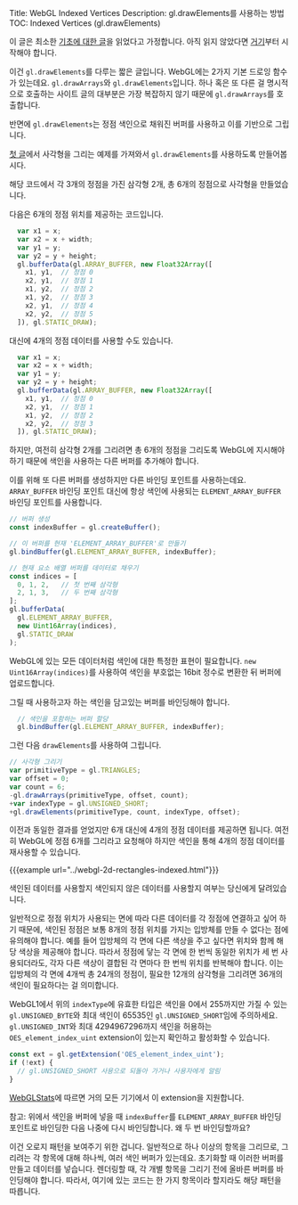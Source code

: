 Title: WebGL Indexed Vertices
Description: gl.drawElements를 사용하는 방법
TOC: Indexed Vertices (gl.drawElements)


이 글은 최소한 [기초에 대한 글](webgl-fundamentals.html)을 읽었다고 가정합니다.
아직 읽지 않았다면 [거기](webgl-fundamentals.html)부터 시작해야 합니다.

이건 `gl.drawElements`를 다루는 짧은 글입니다.
WebGL에는 2가지 기본 드로잉 함수가 있는데요.
`gl.drawArrays`와 `gl.drawElements`입니다.
하나 혹은 또 다른 걸 명시적으로 호출하는 사이트 글의 대부분은 가장 복잡하지 않기 때문에 `gl.drawArrays`를 호출합니다.

반면에 `gl.drawElements`는 정점 색인으로 채워진 버퍼를 사용하고 이를 기반으로 그립니다.

[첫 글](webgl-fundamentals.html)에서 사각형을 그리는 예제를 가져와서 `gl.drawElements`를 사용하도록 만들어봅시다.

해당 코드에서 각 3개의 정점을 가진 삼각형 2개, 총 6개의 정점으로 사각형을 만들었습니다.

다음은 6개의 정점 위치를 제공하는 코드입니다.

```js
  var x1 = x;
  var x2 = x + width;
  var y1 = y;
  var y2 = y + height;
  gl.bufferData(gl.ARRAY_BUFFER, new Float32Array([
    x1, y1,  // 정점 0
    x2, y1,  // 정점 1
    x1, y2,  // 정점 2
    x1, y2,  // 정점 3
    x2, y1,  // 정점 4
    x2, y2,  // 정점 5
  ]), gl.STATIC_DRAW);
```

대신에 4개의 정점 데이터를 사용할 수도 있습니다.

```js
  var x1 = x;
  var x2 = x + width;
  var y1 = y;
  var y2 = y + height;
  gl.bufferData(gl.ARRAY_BUFFER, new Float32Array([
    x1, y1,  // 정점 0
    x2, y1,  // 정점 1
    x1, y2,  // 정점 2
    x2, y2,  // 정점 3
  ]), gl.STATIC_DRAW);
```

하지만, 여전히 삼각형 2개를 그리려면 총 6개의 정점을 그리도록 WebGL에 지시해야 하기 때문에 색인을 사용하는 다른 버퍼를 추가해야 합니다.

이를 위해 또 다른 버퍼를 생성하지만 다른 바인딩 포인트를 사용하는데요.
`ARRAY_BUFFER` 바인딩 포인트 대신에 항상 색인에 사용되는 `ELEMENT_ARRAY_BUFFER` 바인딩 포인트를 사용합니다.

```js
// 버퍼 생성
const indexBuffer = gl.createBuffer();

// 이 버퍼를 현재 'ELEMENT_ARRAY_BUFFER'로 만들기
gl.bindBuffer(gl.ELEMENT_ARRAY_BUFFER, indexBuffer);

// 현재 요소 배열 버퍼를 데이터로 채우기
const indices = [
  0, 1, 2,   // 첫 번째 삼각형
  2, 1, 3,   // 두 번째 삼각형
];
gl.bufferData(
  gl.ELEMENT_ARRAY_BUFFER,
  new Uint16Array(indices),
  gl.STATIC_DRAW
);
```

WebGL에 있는 모든 데이터처럼 색인에 대한 특정한 표현이 필요합니다.
`new Uint16Array(indices)`를 사용하여 색인을 부호없는 16bit 정수로 변환한 뒤 버퍼에 업로드합니다.

그릴 때 사용하고자 하는 색인을 담고있는 버퍼를 바인딩해야 합니다.

```js
  // 색인을 포함하는 버퍼 할당
  gl.bindBuffer(gl.ELEMENT_ARRAY_BUFFER, indexBuffer);
```

그런 다음 `drawElements`를 사용하여 그립니다.

```js
// 사각형 그리기
var primitiveType = gl.TRIANGLES;
var offset = 0;
var count = 6;
-gl.drawArrays(primitiveType, offset, count);
+var indexType = gl.UNSIGNED_SHORT;
+gl.drawElements(primitiveType, count, indexType, offset);
```

이전과 동일한 결과를 얻었지만 6개 대신에 4개의 정점 데이터를 제공하면 됩니다.
여전히 WebGL에 정점 6개를 그리라고 요청해야 하지만 색인을 통해 4개의 정점 데이터를 재사용할 수 있습니다.

{{{example url="../webgl-2d-rectangles-indexed.html"}}}

색인된 데이터를 사용할지 색인되지 않은 데이터를 사용할지 여부는 당신에게 달려있습니다.

일반적으로 정점 위치가 사용되는 면에 따라 다른 데이터를 각 정점에 연결하고 싶어 하기 때문에, 색인된 정점은 보통 8개의 정점 위치를 가지는 입방체를 만들 수 없다는 점에 유의해야 합니다.
예를 들어 입방체의 각 면에 다른 색상을 주고 싶다면 위치와 함께 해당 색상을 제공해야 합니다.
따라서 정점에 닿는 각 면에 한 번씩 동일한 위치가 세 번 사용되더라도, 각자 다른 색상이 결합된 각 면마다 한 번씩 위치를 반복해야 합니다.
이는 입방체의 각 면에 4개씩 총 24개의 정점이, 필요한 12개의 삼각형을 그리려면 36개의 색인이 필요하다는 걸 의미합니다.

WebGL1에서 위의 `indexType`에 유효한 타입은 색인을 0에서 255까지만 가질 수 있는 `gl.UNSIGNED_BYTE`와 최대 색인이 65535인 `gl.UNSIGNED_SHORT`임에 주의하세요.
`gl.UNSIGNED_INT`와 최대 4294967296까지 색인을 허용하는 `OES_element_index_uint` extension이 있는지 확인하고 활성화할 수 있습니다.

```js
const ext = gl.getExtension('OES_element_index_uint');
if (!ext) {
  // gl.UNSIGNED_SHORT 사용으로 되돌아 가거나 사용자에게 알림
}
```

[WebGLStats](https://webglstats.com/webgl/extension/OES_element_index_uint)에 따르면 거의 모든 기기에서 이 extension을 지원합니다.

<div class="webgl_bottombar">
<p>
참고: 위에서 색인을 버퍼에 넣을 때 <code>indexBuffer</code>를 <code>ELEMENT_ARRAY_BUFFER</code> 바인딩 포인트로 바인딩한 다음 나중에 다시 바인딩합니다.
왜 두 번 바인딩할까요?
</p>
<p>
이건 오로지 패턴을 보여주기 위한 겁니다.
일반적으로 하나 이상의 항목을 그리므로, 그리려는 각 항목에 대해 하나씩, 여러 색인 버퍼가 있는데요.
초기화할 때 이러한 버퍼를 만들고 데이터를 넣습니다.
렌더링할 때, 각 개별 항목을 그리기 전에 올바른 버퍼를 바인딩해야 합니다.
따라서, 여기에 있는 코드는 한 가지 항목이라 할지라도 해당 패턴을 따릅니다.
</p>
</div>

